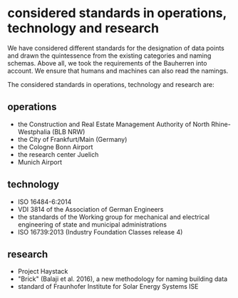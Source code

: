 # considered standards in operations, technology and research

We have considered different standards for the designation of data points and drawn the quintessence from the existing categories and naming schemas. Above all, we took the requirements of the Bauherren into account. We ensure that humans and machines can also read the namings.

The considered standards in operations, technology and research are:

## operations
* the Construction and Real Estate Management Authority of North Rhine-Westphalia (BLB NRW)
* the City of Frankfurt/Main (Germany)
* the Cologne Bonn Airport
* the research center Juelich
* Munich Airport


## technology
* ISO 16484-6:2014
* VDI 3814 of the Association of German Engineers
* the standards of the Working group for mechanical and electrical engineering of state and municipal administrations
* ISO 16739:2013 (Industry Foundation Classes release 4)


## research

* Project Haystack
* "Brick" (Balaji et al. 2016), a new methodology for naming building data
* standard of Fraunhofer Institute for Solar Energy Systems ISE
